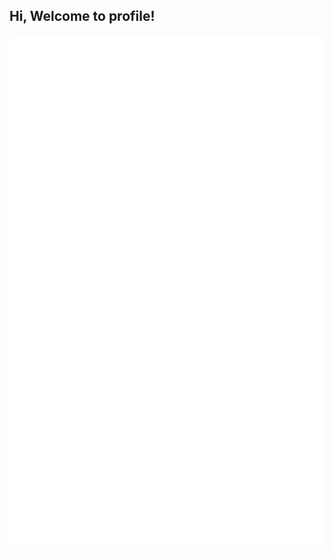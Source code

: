 ## Hi, Welcome to profile!
[![Metrics](https://raw.githubusercontent.com/KITFC-dev/KITFC-dev/ci-generated-metrics/github-metrics.svg)](https://github.com/KITFC-dev)
